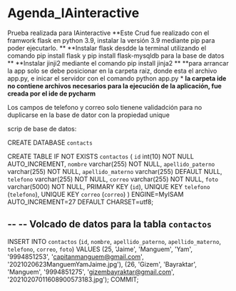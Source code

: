 # Agenda_IAinteractive
Prueba realizada para IAinteractive
**Este Crud fue realizado con el framwork flask en python 3.9, instalar la versión 3.9 mediante pip para poder ejecutarlo. **
**Instalar flask desdde la terminal utilizando el comando pip install flask y pip install flask-mysqldb para la base de datos **
**Instalar jinji2 mediante el comando pip install jinja2 **
**para arrancar la app solo se debe posicionar en la carpeta raiz, donde esta el archivo app.py, e inicar el servidor con el comando python app.py *
**la carpeta ide no contiene archivos necesarios para la ejecución de la aplicación, fue creada por el ide de pycharm**

Los campos de telefono y correo solo tienene validadción para no duplicarse en la base de dator con la propiedad unique


scrip de base de datos:

CREATE DATABASE `contacts`

CREATE TABLE IF NOT EXISTS `contactos` (
  `id` int(10) NOT NULL AUTO_INCREMENT,
  `nombre` varchar(255) NOT NULL,
  `apellido_paterno` varchar(255) NOT NULL,
  `apellido_materno` varchar(255) DEFAULT NULL,
  `telefono` varchar(255) NOT NULL,
  `correo` varchar(255) NOT NULL,
  `foto` varchar(5000) NOT NULL,
  PRIMARY KEY (`id`),
  UNIQUE KEY `telefono` (`telefono`),
  UNIQUE KEY `correo` (`correo`)
) ENGINE=MyISAM AUTO_INCREMENT=27 DEFAULT CHARSET=utf8;

--
-- Volcado de datos para la tabla `contactos`
--

INSERT INTO `contactos` (`id`, `nombre`, `apellido_paterno`, `apellido_materno`, `telefono`, `correo`, `foto`) VALUES
(25, 'Jaime', 'Manguem', 'Yam', '9994851253', 'capitanmanguem@gmail.com', '2021020623ManguemYamJaime.jpg'),
(26, 'Gizem', 'Bayraktar', 'Manguem', '9994851275', 'gizembayraktar@gmail.com', '20210207011608900573183.jpg');
COMMIT;
